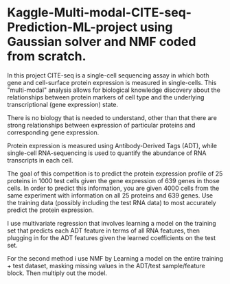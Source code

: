 # Kaggle-Multi-modal-CITE-seq-Prediction-ML-project using Gaussian solver and NMF coded from scratch.

In this project CITE-seq is a single-cell sequencing assay in which both gene and cell-surface protein expression is measured in single-cells. This "multi-modal" analysis allows for biological knowledge discovery about the relationships between protein markers of cell type and the underlying transcriptional (gene expression) state.

There is no biology that is needed to understand, other than that there are strong relationships between expression of particular proteins and corresponding gene expression.

Protein expression is measured using Antibody-Derived Tags (ADT), while single-cell RNA-sequencing is used to quantify the abundance of RNA transcripts in each cell.

The goal of this competition is to predict the protein expression profile of 25 proteins in 1000 test cells given the gene expression of 639 genes in those cells. In order to predict this information, you are given 4000 cells from the same experiment with information on all 25 proteins and 639 genes. Use the training data (possibly including the test RNA data) to most accurately predict the protein expression.

I use multivariate regression that involves learning a model on the training set that predicts each ADT feature in terms of all RNA features, then plugging in for the ADT features given the learned coefficients on the test set.

For the second method i use NMF by Learning a model on the entire training + test dataset, masking missing values in the ADT/test sample/feature block. Then multiply out the model.
